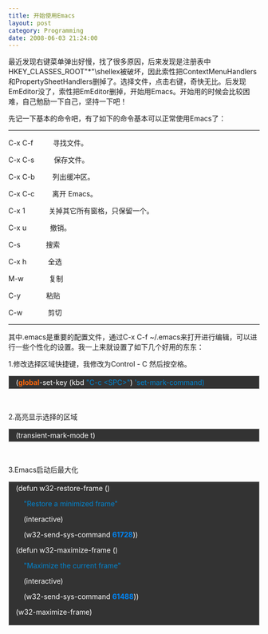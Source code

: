```yaml
---
title: 开始使用Emacs
layout: post
category: Programming
date: 2008-06-03 21:24:00
---
```


最近发现右键菜单弹出好慢，找了很多原因，后来发现是注册表中HKEY_CLASSES_ROOT\"*"\shellex被破坏，因此索性把ContextMenuHandlers和PropertySheetHandlers删掉了。选择文件，点击右键，奇快无比。后发现EmEditor没了，索性把EmEditor删掉，开始用Emacs。开始用的时候会比较困难，自己勉励一下自己，坚持一下吧！

先记一下基本的命令吧，有了如下的命令基本可以正常使用Emacs了：

-------------------------------------------------------

C-x C-f&nbsp;&nbsp;&nbsp;&nbsp;&nbsp;&nbsp;&nbsp;&nbsp;&nbsp; 寻找文件。

C-x C-s&nbsp;&nbsp;&nbsp;&nbsp;&nbsp;&nbsp;&nbsp;&nbsp;&nbsp; 保存文件。

C-x C-b&nbsp;&nbsp;&nbsp;&nbsp;&nbsp;&nbsp;&nbsp;&nbsp; 列出缓冲区。

C-x C-c&nbsp;&nbsp;&nbsp;&nbsp;&nbsp;&nbsp;&nbsp;&nbsp; 离开 Emacs。

C-x 1&nbsp;&nbsp;&nbsp;&nbsp;&nbsp;&nbsp;&nbsp;&nbsp;&nbsp;&nbsp;&nbsp; 关掉其它所有窗格，只保留一个。

C-x u&nbsp;&nbsp;&nbsp;&nbsp;&nbsp;&nbsp;&nbsp;&nbsp;&nbsp;&nbsp;&nbsp; 撤销。

C-s&nbsp;&nbsp;&nbsp;&nbsp;&nbsp;&nbsp;&nbsp;&nbsp;&nbsp;&nbsp;&nbsp;&nbsp; 搜索

C-x h&nbsp;&nbsp;&nbsp;&nbsp;&nbsp;&nbsp;&nbsp;&nbsp;&nbsp;&nbsp; 全选

M-w&nbsp;&nbsp;&nbsp;&nbsp;&nbsp;&nbsp;&nbsp;&nbsp;&nbsp;&nbsp;&nbsp;&nbsp; 复制

C-y&nbsp;&nbsp;&nbsp;&nbsp;&nbsp;&nbsp;&nbsp;&nbsp;&nbsp;&nbsp;&nbsp;&nbsp; 粘贴

C-w&nbsp;&nbsp;&nbsp;&nbsp;&nbsp;&nbsp;&nbsp;&nbsp;&nbsp;&nbsp;&nbsp;&nbsp; 剪切

--------------------------------------------------------

其中.emacs是重要的配置文件，通过C-x C-f ~/.emacs来打开进行编辑，可以进行一些个性化的设置。我一上来就设置了如下几个好用的东东：

1.修改选择区域快捷键，我修改为Control - C 然后按空格。

<div style="border: 1px solid #cccccc; padding: 4px 5px 4px 14px; background-color: #333333; color: #ffffff;"><span style="color: #ffffff;">(</span><span style="color: #fb660a; font-weight: bold;">global</span><span style="color: #ffffff;">-</span><span style="color: #ffffff;">set</span><span style="color: #ffffff;">-</span><span style="color: #ffffff;">key</span> <span style="color: #ffffff;">(</span><span style="color: #ffffff;">kbd</span> <span style="color: #0086d2;">"C-c &lt;SPC&gt;"</span><span style="color: #ffffff;">)</span> <span style="color: #0086d2;">'set-mark-command)</span></div>

&nbsp;

2.高亮显示选择的区域

<div style="border: 1px solid #cccccc; padding: 4px 5px 4px 14px; background-color: #333333; color: #ffffff;"><span style="color: #ffffff;">(</span><span style="color: #ffffff;">transient</span><span style="color: #ffffff;">-</span><span style="color: #ffffff;">mark</span><span style="color: #ffffff;">-</span><span style="color: #ffffff;">mode</span> <span style="color: #ffffff;">t</span><span style="color: #ffffff;">)</span></div>

&nbsp;

3.Emacs启动后最大化

<div style="border: 1px solid #cccccc; padding: 4px 5px 4px 14px; background-color: #333333; color: #ffffff;"><span style="color: #ffffff;">(</span><span style="color: #ffffff;">defun</span> <span style="color: #ffffff;">w32</span><span style="color: #ffffff;">-</span><span style="color: #ffffff;">restore</span><span style="color: #ffffff;">-</span><span style="color: #ffffff;">frame</span> <span style="color: #ffffff;">()</span>

<span style="color: #ffffff;">&nbsp;&nbsp;&nbsp; </span><span style="color: #0086d2;">"Restore a minimized frame"</span>

<span style="color: #ffffff;">&nbsp;&nbsp;&nbsp; </span><span style="color: #ffffff;">(</span><span style="color: #ffffff;">interactive</span><span style="color: #ffffff;">)</span>

<span style="color: #ffffff;">&nbsp;&nbsp;&nbsp; </span><span style="color: #ffffff;">(</span><span style="color: #ffffff;">w32</span><span style="color: #ffffff;">-</span><span style="color: #ffffff;">send</span><span style="color: #ffffff;">-</span><span style="color: #ffffff;">sys</span><span style="color: #ffffff;">-</span><span style="color: #ffffff;">command</span> <span style="color: #0086f7; font-weight: bold;">61728</span><span style="color: #ffffff;">))</span>

<span style="color: #ffffff;">(</span><span style="color: #ffffff;">defun</span> <span style="color: #ffffff;">w32</span><span style="color: #ffffff;">-</span><span style="color: #ffffff;">maximize</span><span style="color: #ffffff;">-</span><span style="color: #ffffff;">frame</span> <span style="color: #ffffff;">()</span>

<span style="color: #ffffff;">&nbsp;&nbsp;&nbsp; </span><span style="color: #0086d2;">"Maximize the current frame"</span>

<span style="color: #ffffff;">&nbsp;&nbsp;&nbsp; </span><span style="color: #ffffff;">(</span><span style="color: #ffffff;">interactive</span><span style="color: #ffffff;">)</span>

<span style="color: #ffffff;">&nbsp;&nbsp;&nbsp; </span><span style="color: #ffffff;">(</span><span style="color: #ffffff;">w32</span><span style="color: #ffffff;">-</span><span style="color: #ffffff;">send</span><span style="color: #ffffff;">-</span><span style="color: #ffffff;">sys</span><span style="color: #ffffff;">-</span><span style="color: #ffffff;">command</span> <span style="color: #0086f7; font-weight: bold;">61488</span><span style="color: #ffffff;">))</span>

<span style="color: #ffffff;">(</span><span style="color: #ffffff;">w32</span><span style="color: #ffffff;">-</span><span style="color: #ffffff;">maximize</span><span style="color: #ffffff;">-</span><span style="color: #ffffff;">frame</span><span style="color: #ffffff;">)</span></div>
